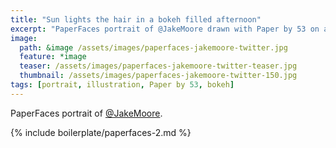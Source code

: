 ```yaml
---
title: "Sun lights the hair in a bokeh filled afternoon"
excerpt: "PaperFaces portrait of @JakeMoore drawn with Paper by 53 on an iPad."
image: 
  path: &image /assets/images/paperfaces-jakemoore-twitter.jpg 
  feature: *image
  teaser: /assets/images/paperfaces-jakemoore-twitter-teaser.jpg
  thumbnail: /assets/images/paperfaces-jakemoore-twitter-150.jpg
tags: [portrait, illustration, Paper by 53, bokeh]
---
```


PaperFaces portrait of [@JakeMoore](http://twitter.com/JakeMoore).

{% include boilerplate/paperfaces-2.md %}
